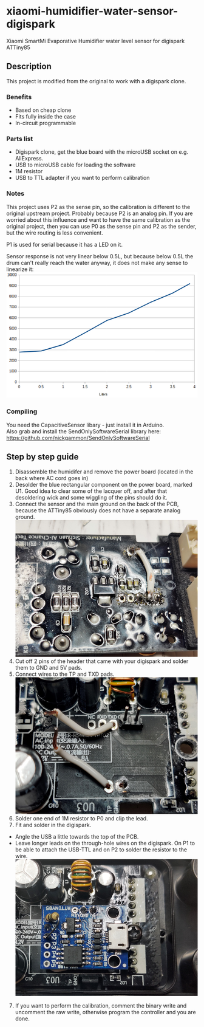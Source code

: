 # xiaomi-humidifier-water-sensor-digispark
Xiaomi SmartMi Evaporative Humidifier water level sensor for digispark ATTiny85

## Description
This project is modified from the original to work with a digispark clone.

### Benefits
- Based on cheap clone
- Fits fully inside the case
- In-circuit programmable

### Parts list
- Digispark clone, get the blue board with the microUSB socket on e.g. AliExpress.
- USB to microUSB cable for loading the software
- 1M resistor
- USB to TTL adapter if you want to perform calibration

### Notes
This project uses P2 as the sense pin, so the calibration is different to the original upstream project. Probably because P2 is an analog pin.
If you are worried about this influence and want to have the same calibration as the original project, then you can use P0 as the sense pin and P2 as the sender, but the wire routing is less convenient.  

P1 is used for serial because it has a LED on it.

Sensor response is not very linear below 0.5L, but because below 0.5L the drum can't really reach the water anyway, it does not make any sense to linearize it:
![Sensor linearization](pics/sensor-lin.png)

### Compiling
You need the CapacitiveSensor libary - just install it in Arduino.  
Also grab and install the SendOnlySoftwareSerial library here: https://github.com/nickgammon/SendOnlySoftwareSerial

## Step by step guide
1. Disassemble the humidifer and remove the power board (located in the back where AC cord goes in)
2. Desolder the blue rectangular component on the power board, marked U1. Good idea to clear some of the lacquer off, and after that desoldering wick and some wiggling of the pins should do it.
3. Connect the sensor and the main ground on the back of the PCB, because the ATTiny85 obviously does not have a separate analog ground.  
![PCB rear](pics/pcb-rear.jpg)
3. Cut off 2 pins of the header that came with your digispark and solder them to GND and 5V pads.
4. Connect wires to the TP and TXD pads.  
![PCB front](pics/pcb-front.jpg)
5. Solder one end of 1M resistor to P0 and clip the lead.
6. Fit and solder in the digispark.
- Angle the USB a little towards the top of the PCB.
- Leave longer leads on the through-hole wires on the digispark. On P1 to be able to attach the USB-TTL and on P2 to solder the resistor to the wire.  
![PCB finished](pics/pcb-finished.jpg)
7. If you want to perform the calibration, comment the binary write and uncomment the raw write, otherwise program the controller and you are done.
